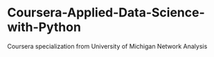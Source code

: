 # Coursera-Applied-Data-Science-with-Python
Coursera specialization from University of Michigan
Network Analysis
